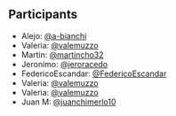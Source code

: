 ## Participants

- Alejo: [@a-bianchi](https://github.com/a-bianchi)
- Valeria: [@valemuzzo](https://github.com/valemuzzo)
- Martin: [@martincho32](https://github.com/martincho32)
- Jeronimo: [@jeroracedo](https://github.com/jeroracedo)
- FedericoEscandar: [@FedericoEscandar](https://github.com/FedericoEscandar)
- Valeria: [@valemuzzo](https://github.com/valemuzzo)
- Valeria: [@valemuzzo](https://github.com/valemuzzo)
- Juan M: [@juanchimerlo10](https://github.com/juanchimerlo10)
